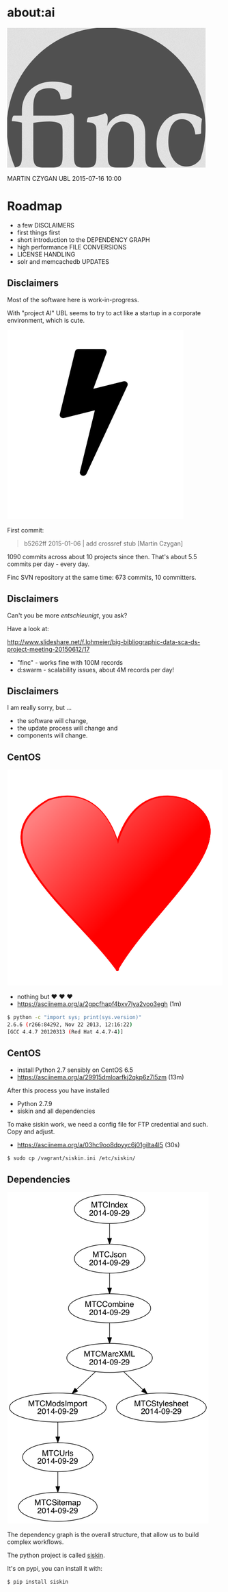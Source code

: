 # about:ai

![finc](img/finc.png)

MARTIN CZYGAN UBL 2015-07-16 10:00


# Roadmap

* a few DISCLAIMERS
* first things first
* short introduction to the DEPENDENCY GRAPH
* high performance FILE CONVERSIONS
* LICENSE HANDLING
* solr and memcachedb UPDATES


## Disclaimers

Most of the software here is work-in-progress.

With "project AI" UBL seems to try to act like a startup in a
corporate environment, which is cute.

![](img/blitz.png)

First commit:

> b5262ff 2015-01-06 | add crossref stub [Martin Czygan]

1090 commits across about 10 projects since then. That's about 5.5
commits per day - every day.

Finc SVN repository at the same time: 673 commits, 10 committers.


## Disclaimers

Can't you be more *entschleunigt*, you ask?

Have a look at:

http://www.slideshare.net/f.lohmeier/big-bibliographic-data-sca-ds-project-meeting-20150612/17

* "finc" - works fine with 100M records
* d:swarm - scalability issues, about 4M records per day!


## Disclaimers

I am really sorry, but ...

* the software will change,
* the update process will change and
* components will change.


## CentOS

![](img/heart.png)

* nothing but ♥ ♥ ♥
* https://asciinema.org/a/2gpcfhapf4bxv7lya2voo3egh (1m)

```sh
$ python -c "import sys; print(sys.version)"
2.6.6 (r266:84292, Nov 22 2013, 12:16:22)
[GCC 4.4.7 20120313 (Red Hat 4.4.7-4)]
```


## CentOS

* install Python 2.7 sensibly on CentOS 6.5
* https://asciinema.org/a/29915dmloarfkj2qkp6z7l5zm (13m)

After this process you have installed

* Python 2.7.9
* siskin and all dependencies

To make siskin work, we need a config file for FTP credential and such. Copy and adjust.

* https://asciinema.org/a/03hc9oo8dpyyc6j01gilta4l5 (30s)

```sh
$ sudo cp /vagrant/siskin.ini /etc/siskin/
```


## Dependencies

![](img/mtc.png)

The dependency graph is the overall structure, that allow us to build
complex workflows.

The python project is called [siskin](https://github.com/miku/siskin).

It's on pypi, you can install it with:

```sh
$ pip install siskin
```

